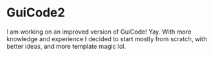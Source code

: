 # GuiCode2

I am working on an improved version of GuiCode! Yay. With more knowledge and experience I decided to start mostly from scratch, with better ideas, and more template magic lol.
